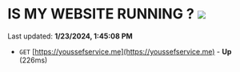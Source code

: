 # IS MY WEBSITE RUNNING ? [![](https://img.shields.io/static/v1?label=Sponsor&message=%E2%9D%A4&logo=GitHub&color=%23fe8e86)](https://github.com/sponsors/<username>)

Last updated: **1/23/2024, 1:45:08 PM**

- `GET` [https://youssefservice.me](https://youssefservice.me) - **Up** (226ms)
